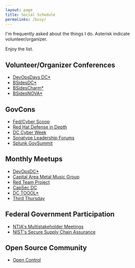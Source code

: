 ```yaml
---
layout: page
title: Social Schedule
permalinks: /busy/
---
```


I'm frequently asked about the things I do. Asterisk indicate volunteer/organizer.

Enjoy the list.

## Volunteer/Organizer Conferences
  * [DevOpsDays DC*](https://devopsdays.org/events/2019-washington-dc/welcome/)
  * [BSidesDC*](http://www.bsidesdc.org/)
  * [BSidesCharm*](http://www.bsidescharm.com/)
  * [BSidesNOVA*](http://www.bsidesnova.org/)

## GovCons
  * [Fed/Cyber Scoop](https://www.fedscoop.com/attend/)
  * [Red Hat Defense in Depth](https://www.redhat.com/en/events/defense-in-depth-2018)
  * [DC Cyber Week](https://www.cyberscoop.com/events/dc-cyberweek/2019/)
  * [Sonatype Leadership Forums](https://www.sonatype.com/upcoming-events)
  * [Splunk GovSummit](https://www.splunk.com/en_us/about-us/events/govsummit.html)

## Monthly Meetups
  * [DevOpsDC*](https://www.meetup.com/DevOpsDC/)
  * [Capital Area Metal Music Group](https://www.meetup.com/Capital-Area-Metal-Music-Group/)
  * [Red Team Project](https://www.meetup.com/redteamproject/)
  * [CapSec DC](https://www.meetup.com/CapSec-DC/)
  * [DC TOOOL*](https://www.meetup.com/Washington-DC-Metro-area-Redditors/)
  * [Third Thursday](https://groups.google.com/forum/#!forum/third-thursday-dc)

## Federal Government Participation
  * [NTIA's Multistakeholder Meetings](https://www.ntia.doc.gov/SoftwareTransparency)
  * [NIST's Secure Supply Chain Assurance](https://csrc.nist.gov/Projects/cyber-supply-chain-risk-management/SSCA)

## Open Source Community
  * [Open Control](https://open-control.org/)

